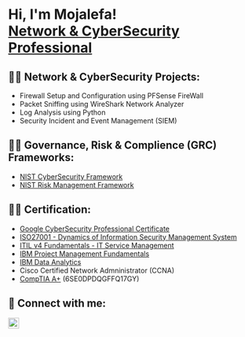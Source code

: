 <h1>Hi, I'm Mojalefa! <br/><a href="https://github.com/mojalefak">Network & CyberSecurity Professional</a> <a href="https://www.linkedin.com/in/mojalefakholumo/"></a></h1>

<h2>👨‍💻 Network & CyberSecurity Projects:</h2>

- Firewall Setup and Configuration using PFSense FireWall
- Packet Sniffing using WireShark Network Analyzer
- Log Analysis using Python
- Security Incident and Event Management (SIEM)

<h2>👨‍💻 Governance, Risk & Complience (GRC) Frameworks:</h2>

- [NIST CyberSecurity Framework](https://www.nist.gov/news-events/news/2024/02/nist-releases-version-20-landmark-cybersecurity-framework)
- [NIST Risk Management Framework](https://csrc.nist.gov/projects/risk-management/about-rmf)

<h2>👨‍💻 Certification:</h2>

- [Google CyberSecurity Professional Certificate](https://coursera.org/share/704f71ba5684941e8de92264835d41e7)
- [ISO27001 - Dynamics of Information Security Management System](https://alison.com/certification/check/%242y%2410%24SzU1mhB8UfjjdpI1D2oL7eaYuYq8DlK.48p8nFTmhamGl340ErHb)
- [ITIL v4 Fundamentals - IT Service Management](https://alison.com/certification/check/%242y%2410%24RX9yTHpKdpHDo3uomddvs.oIzu5UvGXdyy5dbwKOmuLjfSoSDltqy)
- [IBM Project Management Fundamentals](https://www.credly.com/go/6PZqGlvO)
- [IBM Data Analytics](https://www.credly.com/go/Vk3wBtIz)
- </b>Cisco Certified Network Admninistrator (CCNA)</b>
- [CompTIA A+](http://verify.CompTIA.org) (6SE0DPDQGFFQ17GY)

<h2> 🤳 Connect with me:</h2>

[<img align="left" alt="JoshMadakor | LinkedIn" width="22px" src="https://cdn.jsdelivr.net/npm/simple-icons@v3/icons/linkedin.svg" />][linkedin]

[linkedin]: https://linkedin.com/in/mojalefakholumo

<!--
**mojalefak/mojalefak ** is a ✨ _special_ ✨ repository because its `README.md` (this file) appears on your GitHub profile.

Here are some ideas to get you started:

- 🔭 I’m currently working on ...
- 🌱 I’m currently learning ...
- 👯 I’m looking to collaborate on ...
- 🤔 I’m looking for help with ...
- 💬 Ask me about ...
- 📫 How to reach me: ...
- 😄 Pronouns: ...
- ⚡ Fun fact: ...
-->
